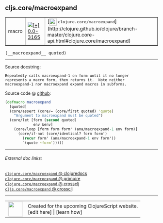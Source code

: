 ## cljs.core/macroexpand



 <table border="1">
<tr>
<td>macro</td>
<td><a href="https://github.com/cljsinfo/cljs-api-docs/tree/0.0-3165"><img valign="middle" alt="[+] 0.0-3165" title="Added in 0.0-3165" src="https://img.shields.io/badge/+-0.0--3165-lightgrey.svg"></a> </td>
<td>
[<img height="24px" valign="middle" src="http://i.imgur.com/1GjPKvB.png"> <samp>clojure.core/macroexpand</samp>](http://clojure.github.io/clojure/branch-master/clojure.core-api.html#clojure.core/macroexpand)
</td>
</tr>
</table>


 <samp>
(__macroexpand__ quoted)<br>
</samp>

---





Source docstring:

```
Repeatedly calls macroexpand-1 on form until it no longer
represents a macro form, then returns it.  Note neither
macroexpand-1 nor macroexpand expand macros in subforms.
```


Source code @ [github](https://github.com/clojure/clojurescript/blob/r3169/src/clj/cljs/core.clj#L1994-L2006):

```clj
(defmacro macroexpand
  [quoted]
  (core/assert (core/= (core/first quoted) 'quote)
    "Argument to macroexpand must be quoted")
  (core/let [form (second quoted)
             env &env]
    (core/loop [form form form' (ana/macroexpand-1 env form)]
      (core/if-not (core/identical? form form')
        (recur form' (ana/macroexpand-1 env form'))
        `(quote ~form')))))
```

<!--
Repo - tag - source tree - lines:

 <pre>
clojurescript @ r3169
└── src
    └── clj
        └── cljs
            └── <ins>[core.clj:1994-2006](https://github.com/clojure/clojurescript/blob/r3169/src/clj/cljs/core.clj#L1994-L2006)</ins>
</pre>

-->

---



###### External doc links:

[`clojure.core/macroexpand` @ clojuredocs](http://clojuredocs.org/clojure.core/macroexpand)<br>
[`clojure.core/macroexpand` @ grimoire](http://conj.io/store/v1/org.clojure/clojure/1.7.0-beta3/clj/clojure.core/macroexpand/)<br>
[`clojure.core/macroexpand` @ crossclj](http://crossclj.info/fun/clojure.core/macroexpand.html)<br>
[`cljs.core/macroexpand` @ crossclj](http://crossclj.info/fun/cljs.core/macroexpand.html)<br>

---

 <table>
<tr><td>
<img valign="middle" align="right" width="48px" src="http://i.imgur.com/Hi20huC.png">
</td><td>
Created for the upcoming ClojureScript website.<br>
[edit here] | [learn how]
</td></tr></table>

[edit here]:https://github.com/cljsinfo/cljs-api-docs/blob/master/cljsdoc/cljs.core_macroexpand.cljsdoc
[learn how]:https://github.com/cljsinfo/cljs-api-docs/wiki/cljsdoc-files

<!--

This information was too distracting to show to readers, but I'll leave it
commented here since it is helpful to:

- pretty-print the data used to generate this document
- and show how to retrieve that data



The API data for this symbol:

```clj
{:ns "cljs.core",
 :name "macroexpand",
 :signature ["[quoted]"],
 :history [["+" "0.0-3165"]],
 :type "macro",
 :full-name-encode "cljs.core_macroexpand",
 :source {:code "(defmacro macroexpand\n  [quoted]\n  (core/assert (core/= (core/first quoted) 'quote)\n    \"Argument to macroexpand must be quoted\")\n  (core/let [form (second quoted)\n             env &env]\n    (core/loop [form form form' (ana/macroexpand-1 env form)]\n      (core/if-not (core/identical? form form')\n        (recur form' (ana/macroexpand-1 env form'))\n        `(quote ~form')))))",
          :title "Source code",
          :repo "clojurescript",
          :tag "r3169",
          :filename "src/clj/cljs/core.clj",
          :lines [1994 2006]},
 :full-name "cljs.core/macroexpand",
 :clj-symbol "clojure.core/macroexpand",
 :docstring "Repeatedly calls macroexpand-1 on form until it no longer\nrepresents a macro form, then returns it.  Note neither\nmacroexpand-1 nor macroexpand expand macros in subforms."}

```

Retrieve the API data for this symbol:

```clj
;; from Clojure REPL
(require '[clojure.edn :as edn])
(-> (slurp "https://raw.githubusercontent.com/cljsinfo/cljs-api-docs/catalog/cljs-api.edn")
    (edn/read-string)
    (get-in [:symbols "cljs.core/macroexpand"]))
```

-->
